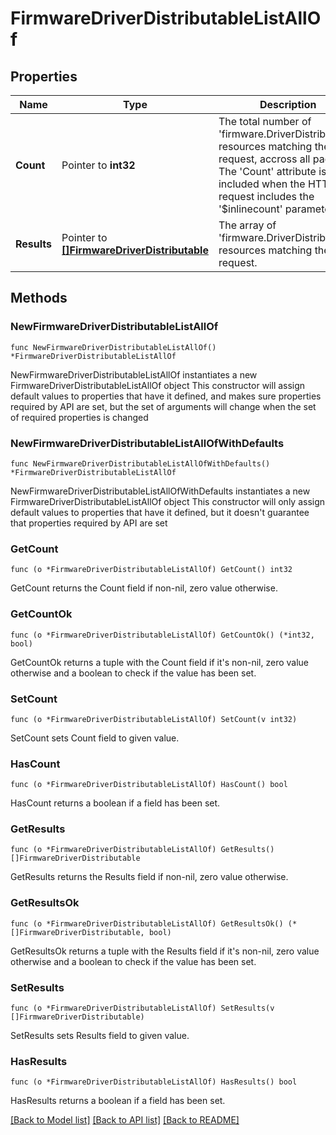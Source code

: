 # FirmwareDriverDistributableListAllOf

## Properties

Name | Type | Description | Notes
------------ | ------------- | ------------- | -------------
**Count** | Pointer to **int32** | The total number of &#39;firmware.DriverDistributable&#39; resources matching the request, accross all pages. The &#39;Count&#39; attribute is included when the HTTP GET request includes the &#39;$inlinecount&#39; parameter. | [optional] 
**Results** | Pointer to [**[]FirmwareDriverDistributable**](firmware.DriverDistributable.md) | The array of &#39;firmware.DriverDistributable&#39; resources matching the request. | [optional] 

## Methods

### NewFirmwareDriverDistributableListAllOf

`func NewFirmwareDriverDistributableListAllOf() *FirmwareDriverDistributableListAllOf`

NewFirmwareDriverDistributableListAllOf instantiates a new FirmwareDriverDistributableListAllOf object
This constructor will assign default values to properties that have it defined,
and makes sure properties required by API are set, but the set of arguments
will change when the set of required properties is changed

### NewFirmwareDriverDistributableListAllOfWithDefaults

`func NewFirmwareDriverDistributableListAllOfWithDefaults() *FirmwareDriverDistributableListAllOf`

NewFirmwareDriverDistributableListAllOfWithDefaults instantiates a new FirmwareDriverDistributableListAllOf object
This constructor will only assign default values to properties that have it defined,
but it doesn't guarantee that properties required by API are set

### GetCount

`func (o *FirmwareDriverDistributableListAllOf) GetCount() int32`

GetCount returns the Count field if non-nil, zero value otherwise.

### GetCountOk

`func (o *FirmwareDriverDistributableListAllOf) GetCountOk() (*int32, bool)`

GetCountOk returns a tuple with the Count field if it's non-nil, zero value otherwise
and a boolean to check if the value has been set.

### SetCount

`func (o *FirmwareDriverDistributableListAllOf) SetCount(v int32)`

SetCount sets Count field to given value.

### HasCount

`func (o *FirmwareDriverDistributableListAllOf) HasCount() bool`

HasCount returns a boolean if a field has been set.

### GetResults

`func (o *FirmwareDriverDistributableListAllOf) GetResults() []FirmwareDriverDistributable`

GetResults returns the Results field if non-nil, zero value otherwise.

### GetResultsOk

`func (o *FirmwareDriverDistributableListAllOf) GetResultsOk() (*[]FirmwareDriverDistributable, bool)`

GetResultsOk returns a tuple with the Results field if it's non-nil, zero value otherwise
and a boolean to check if the value has been set.

### SetResults

`func (o *FirmwareDriverDistributableListAllOf) SetResults(v []FirmwareDriverDistributable)`

SetResults sets Results field to given value.

### HasResults

`func (o *FirmwareDriverDistributableListAllOf) HasResults() bool`

HasResults returns a boolean if a field has been set.


[[Back to Model list]](../README.md#documentation-for-models) [[Back to API list]](../README.md#documentation-for-api-endpoints) [[Back to README]](../README.md)



